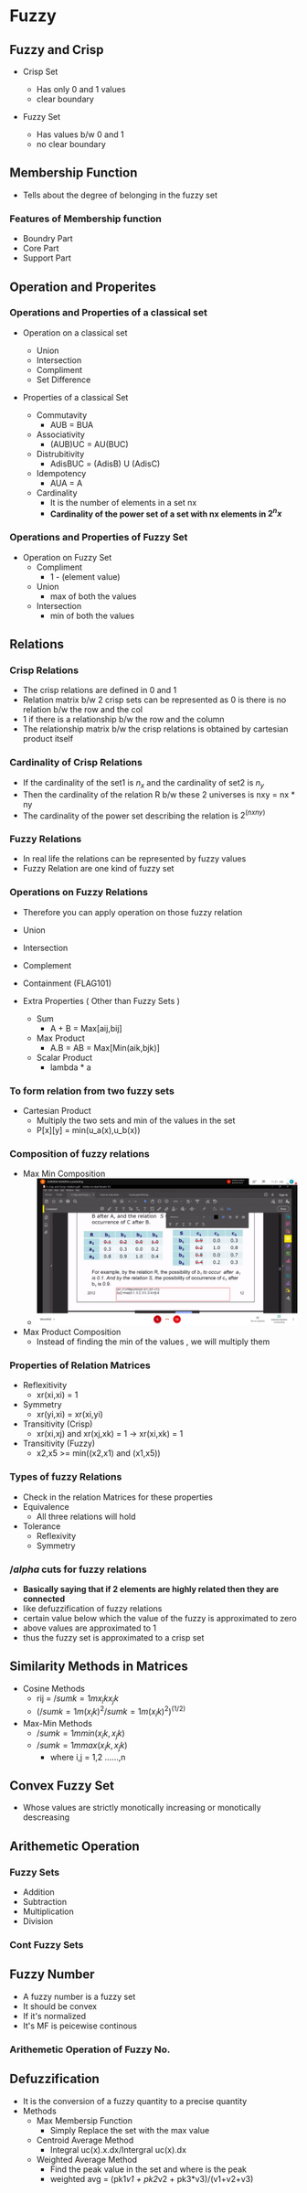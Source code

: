 # Fuzzy

## Fuzzy and Crisp

- Crisp Set 
  - Has only 0 and 1 values
  - clear boundary

- Fuzzy Set
  - Has values b/w 0 and 1
  - no clear boundary


## Membership Function
- Tells about the degree of belonging in the fuzzy set
### Features of Membership function
- Boundry Part
- Core Part
- Support Part

## Operation and Properites
### Operations and Properties of a classical set

- Operation on a classical set
  - Union
  - Intersection
  - Compliment
  - Set Difference
  
- Properties of a classical Set
  - Commutavity
     - AUB = BUA
  - Associativity
     - (AUB)UC = AU(BUC)
  - Distrubitivity
     - AdisBUC = (AdisB) U (AdisC)
  - Idempotency
     - AUA = A
  - Cardinality
    - It is the number of elements in a set nx
    - **Cardinality of the power set of a set with nx elements in $2^nx$**

### Operations and Properties of Fuzzy Set

- Operation on Fuzzy Set
   - Compliment
      - 1 - (element value)
   - Union
      - max of both the values
   - Intersection
      - min of both the values


## Relations

### Crisp Relations
- The crisp relations are defined in 0 and 1
- Relation matrix b/w 2 crisp sets can be represented as 0 is there is no relation b/w the row and the col
- 1 if there is a relationship b/w the row and the column
- The relationship matrix b/w the crisp relations is obtained by cartesian product itself

### Cardinality of Crisp Relations
- If the cardinality of the set1 is $n_x$ and the cardinality of set2 is $n_y$
- Then the cardinality of the relation R b/w these 2 universes is nxy = nx * ny
- The cardinality of the power set describing the relation is $2^(nxny)$

### Fuzzy Relations

- In real life the relations can be represented by fuzzy values
- Fuzzy Relation are one kind of fuzzy set

### Operations on Fuzzy Relations
   - Therefore you can apply operation on those fuzzy relation
   - Union
   - Intersection
   - Complement
   - Containment (FLAG101)

- Extra Properties ( Other than Fuzzy Sets )
   - Sum
     - A + B = Max[aij,bij]
   - Max Product
     - A.B = AB = Max[Min(aik,bjk)]
   - Scalar Product
     - lambda * a


### To form relation from two fuzzy sets
- Cartesian Product
   - Multiply the two sets and min of the values in the set
   - P[x][y] = min(u_a(x),u_b(x))


### Composition of fuzzy relations

- Max Min Composition
  - ![maxminsol](maxmin_sol.jpg)
- Max Product Composition
  - Instead of finding the min of the values , we will multiply them


### Properties of Relation Matrices
- Reflexitivity
  - xr(xi,xi) = 1
- Symmetry
  - xr(yi,xi) = xr(xi,yi)
- Transitivity (Crisp)
  - xr(xi,xj) and xr(xj,xk) = 1 -> xr(xi,xk) = 1
- Transitivity (Fuzzy)
  - x2,x5 >= min((x2,x1) and (x1,x5))


### Types of fuzzy Relations

- Check in the relation Matrices for these properties
- Equivalence
  - All three relations will hold
- Tolerance
  - Reflexivity
  - Symmetry

### $/alpha$ cuts for fuzzy relations
- **Basically saying that if 2 elements are highly related then they are connected**
- like defuzzification of fuzzy relations
- certain value below which the value of the fuzzy is approximated to zero
- above values are approximated to 1
- thus the fuzzy set is approximated to a crisp set

## Similarity Methods in Matrices
- Cosine Methods
   - rij = $/sum{k=1}{m} x_ik x_jk$
   - $(/sum{k=1}{m}(x_ik)^2 /sum{k=1}{m}(x_ik)^2)^(1/2)$
- Max-Min Methods
   - $/sum{k=1}{m} min(x_ik,x_jk)$
   - $/sum{k=1}{m} max(x_ik,x_jk)$
      - where i,j = 1,2 ......,n

## Convex Fuzzy Set
- Whose values are strictly monotically increasing or monotically descreasing

## Arithemetic Operation

### Fuzzy Sets
- Addition
- Subtraction
- Multiplication
- Division

### Cont Fuzzy Sets

## Fuzzy Number
- A fuzzy number is a fuzzy set
 - It should be convex
 - If it's normalized
 - It's MF is peicewise continous

### Arithemetic Operation of Fuzzy No.

## Defuzzification
- It is the conversion of a fuzzy quantity to a precise quantity
- Methods
  - Max Membersip Function
     - Simply Replace the set with the max value
  - Centroid Average Method
     - Integral uc(x).x.dx/Intergral uc(x).dx
  - Weighted Average Method
     - Find the peak value in the set and where is the peak
     - weighted avg = (pk1*v1 + pk2*v2 + pk3*v3)/(v1+v2+v3)

